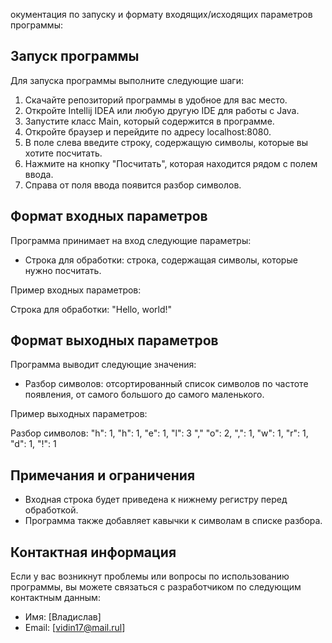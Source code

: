 окументация по запуску и формату входящих/исходящих параметров программы:

## Запуск программы

Для запуска программы выполните следующие шаги:

1. Скачайте репозиторий программы в удобное для вас место.
2. Откройте Intellij IDEA или любую другую IDE для работы с Java.
3. Запустите класс Main, который содержится в программе.
4. Откройте браузер и перейдите по адресу localhost:8080.
5. В поле слева введите строку, содержащую символы, которые вы хотите посчитать.
6. Нажмите на кнопку "Посчитать", которая находится рядом с полем ввода.
7. Справа от поля ввода появится разбор символов.

## Формат входных параметров

Программа принимает на вход следующие параметры:

- Строка для обработки: строка, содержащая символы, которые нужно посчитать.

Пример входных параметров:

Строка для обработки: "Hello, world!"

## Формат выходных параметров

Программа выводит следующие значения:

- Разбор символов: отсортированный список символов по частоте появления, от самого большого до самого маленького.

Пример выходных параметров:

Разбор символов: "h": 1, "h": 1, "e": 1, "l": 3 "," "o": 2, ",": 1, "w": 1, "r": 1, "d": 1, "!": 1

## Примечания и ограничения

- Входная строка будет приведена к нижнему регистру перед обработкой.
- Программа также добавляет кавычки к символам в списке разбора.

## Контактная информация

Если у вас возникнут проблемы или вопросы по использованию программы, вы можете связаться с разработчиком по следующим контактным данным:

- Имя: [Владислав]
- Email: [vidin17@mail.rul]
